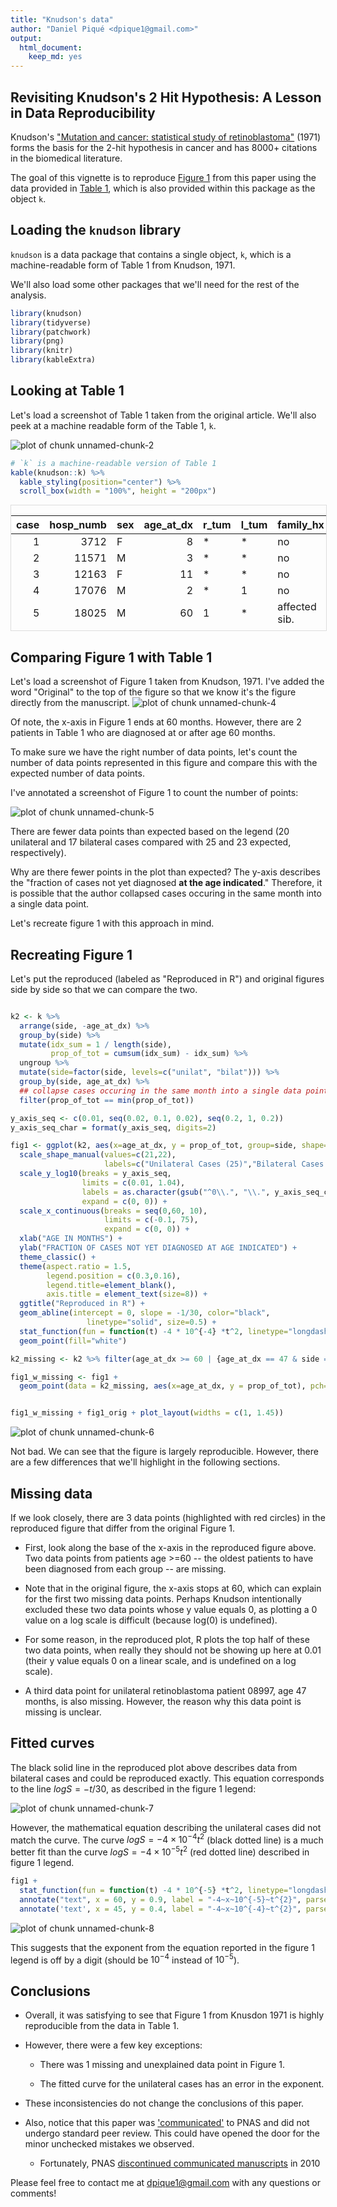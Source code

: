 ```yaml
---
title: "Knudson's data"
author: "Daniel Piqué <dpique1@gmail.com>"
output: 
  html_document:
    keep_md: yes
---
```


## Revisiting Knudson's 2 Hit Hypothesis: A Lesson in Data Reproducibility

Knudson's ["Mutation and cancer: statistical study of retinoblastoma"](https://www.ncbi.nlm.nih.gov/pmc/articles/PMC389051/) (1971) forms the basis for the 2-hit hypothesis in cancer and has 8000+ citations in the biomedical literature.

The goal of this vignette is to reproduce [Figure 1](https://www.ncbi.nlm.nih.gov/pmc/articles/PMC389051/?page=4) from this paper using the data provided in [Table 1](https://www.ncbi.nlm.nih.gov/pmc/articles/PMC389051/?page=2), which is also provided within this package as the object `k`. 


## Loading the `knudson` library

`knudson` is a data package that contains a single object, `k`, which is a machine-readable form of Table 1 from Knudson, 1971. 

We'll also load some other packages that we'll need for the rest of the analysis. 





``` r
library(knudson)
library(tidyverse)
library(patchwork)
library(png)
library(knitr)
library(kableExtra)
```

## Looking at Table 1

Let's load a screenshot of Table 1 taken from the original article. We'll also peek at a machine readable form of the Table 1, `k`.


![plot of chunk unnamed-chunk-2](figure/unnamed-chunk-2-1.png)


``` r
# `k` is a machine-readable version of Table 1 
kable(knudson::k) %>%
  kable_styling(position="center") %>%
  scroll_box(width = "100%", height = "200px")
```

<div style="border: 1px solid #ddd; padding: 0px; overflow-y: scroll; height:200px; overflow-x: scroll; width:100%; "><table class="table" style="margin-left: auto; margin-right: auto;">
 <thead>
  <tr>
   <th style="text-align:right;position: sticky; top:0; background-color: #FFFFFF;"> case </th>
   <th style="text-align:right;position: sticky; top:0; background-color: #FFFFFF;"> hosp_numb </th>
   <th style="text-align:left;position: sticky; top:0; background-color: #FFFFFF;"> sex </th>
   <th style="text-align:right;position: sticky; top:0; background-color: #FFFFFF;"> age_at_dx </th>
   <th style="text-align:left;position: sticky; top:0; background-color: #FFFFFF;"> r_tum </th>
   <th style="text-align:left;position: sticky; top:0; background-color: #FFFFFF;"> l_tum </th>
   <th style="text-align:left;position: sticky; top:0; background-color: #FFFFFF;"> family_hx </th>
   <th style="text-align:left;position: sticky; top:0; background-color: #FFFFFF;"> side </th>
  </tr>
 </thead>
<tbody>
  <tr>
   <td style="text-align:right;"> 1 </td>
   <td style="text-align:right;"> 3712 </td>
   <td style="text-align:left;"> F </td>
   <td style="text-align:right;"> 8 </td>
   <td style="text-align:left;"> * </td>
   <td style="text-align:left;"> * </td>
   <td style="text-align:left;"> no </td>
   <td style="text-align:left;"> bilat </td>
  </tr>
  <tr>
   <td style="text-align:right;"> 2 </td>
   <td style="text-align:right;"> 11571 </td>
   <td style="text-align:left;"> M </td>
   <td style="text-align:right;"> 3 </td>
   <td style="text-align:left;"> * </td>
   <td style="text-align:left;"> * </td>
   <td style="text-align:left;"> no </td>
   <td style="text-align:left;"> bilat </td>
  </tr>
  <tr>
   <td style="text-align:right;"> 3 </td>
   <td style="text-align:right;"> 12163 </td>
   <td style="text-align:left;"> F </td>
   <td style="text-align:right;"> 11 </td>
   <td style="text-align:left;"> * </td>
   <td style="text-align:left;"> * </td>
   <td style="text-align:left;"> no </td>
   <td style="text-align:left;"> bilat </td>
  </tr>
  <tr>
   <td style="text-align:right;"> 4 </td>
   <td style="text-align:right;"> 17076 </td>
   <td style="text-align:left;"> M </td>
   <td style="text-align:right;"> 2 </td>
   <td style="text-align:left;"> * </td>
   <td style="text-align:left;"> 1 </td>
   <td style="text-align:left;"> no </td>
   <td style="text-align:left;"> bilat </td>
  </tr>
  <tr>
   <td style="text-align:right;"> 5 </td>
   <td style="text-align:right;"> 18025 </td>
   <td style="text-align:left;"> M </td>
   <td style="text-align:right;"> 60 </td>
   <td style="text-align:left;"> 1 </td>
   <td style="text-align:left;"> * </td>
   <td style="text-align:left;"> affected sib. </td>
   <td style="text-align:left;"> bilat </td>
  </tr>
  <tr>
   <td style="text-align:right;"> 6 </td>
   <td style="text-align:right;"> 18237 </td>
   <td style="text-align:left;"> M </td>
   <td style="text-align:right;"> 22 </td>
   <td style="text-align:left;"> * </td>
   <td style="text-align:left;"> * </td>
   <td style="text-align:left;"> no </td>
   <td style="text-align:left;"> bilat </td>
  </tr>
  <tr>
   <td style="text-align:right;"> 7 </td>
   <td style="text-align:right;"> 20291 </td>
   <td style="text-align:left;"> F </td>
   <td style="text-align:right;"> 4 </td>
   <td style="text-align:left;"> 3 </td>
   <td style="text-align:left;"> * </td>
   <td style="text-align:left;"> no </td>
   <td style="text-align:left;"> bilat </td>
  </tr>
  <tr>
   <td style="text-align:right;"> 8 </td>
   <td style="text-align:right;"> 22699 </td>
   <td style="text-align:left;"> F </td>
   <td style="text-align:right;"> 18 </td>
   <td style="text-align:left;"> 2 </td>
   <td style="text-align:left;"> * </td>
   <td style="text-align:left;"> no </td>
   <td style="text-align:left;"> bilat </td>
  </tr>
  <tr>
   <td style="text-align:right;"> 9 </td>
   <td style="text-align:right;"> 24729 </td>
   <td style="text-align:left;"> F </td>
   <td style="text-align:right;"> 30 </td>
   <td style="text-align:left;"> * </td>
   <td style="text-align:left;"> * </td>
   <td style="text-align:left;"> no </td>
   <td style="text-align:left;"> bilat </td>
  </tr>
  <tr>
   <td style="text-align:right;"> 10 </td>
   <td style="text-align:right;"> 30464 </td>
   <td style="text-align:left;"> M </td>
   <td style="text-align:right;"> 3 </td>
   <td style="text-align:left;"> 2 </td>
   <td style="text-align:left;"> * </td>
   <td style="text-align:left;"> no </td>
   <td style="text-align:left;"> bilat </td>
  </tr>
  <tr>
   <td style="text-align:right;"> 11 </td>
   <td style="text-align:right;"> 30470 </td>
   <td style="text-align:left;"> F </td>
   <td style="text-align:right;"> 6 </td>
   <td style="text-align:left;"> * </td>
   <td style="text-align:left;"> 1 </td>
   <td style="text-align:left;"> no </td>
   <td style="text-align:left;"> bilat </td>
  </tr>
  <tr>
   <td style="text-align:right;"> 12 </td>
   <td style="text-align:right;"> 37837 </td>
   <td style="text-align:left;"> M </td>
   <td style="text-align:right;"> 7 </td>
   <td style="text-align:left;"> * </td>
   <td style="text-align:left;"> 2 </td>
   <td style="text-align:left;"> affected sib. </td>
   <td style="text-align:left;"> bilat </td>
  </tr>
  <tr>
   <td style="text-align:right;"> 13 </td>
   <td style="text-align:right;"> 41134 </td>
   <td style="text-align:left;"> M </td>
   <td style="text-align:right;"> 9 </td>
   <td style="text-align:left;"> 3 </td>
   <td style="text-align:left;"> * </td>
   <td style="text-align:left;"> no </td>
   <td style="text-align:left;"> bilat </td>
  </tr>
  <tr>
   <td style="text-align:right;"> 14 </td>
   <td style="text-align:right;"> 43391 </td>
   <td style="text-align:left;"> F </td>
   <td style="text-align:right;"> 4 </td>
   <td style="text-align:left;"> 5 </td>
   <td style="text-align:left;"> * </td>
   <td style="text-align:left;"> no </td>
   <td style="text-align:left;"> bilat </td>
  </tr>
  <tr>
   <td style="text-align:right;"> 15 </td>
   <td style="text-align:right;"> 44176 </td>
   <td style="text-align:left;"> F </td>
   <td style="text-align:right;"> 13 </td>
   <td style="text-align:left;"> * </td>
   <td style="text-align:left;"> * </td>
   <td style="text-align:left;"> no </td>
   <td style="text-align:left;"> bilat </td>
  </tr>
  <tr>
   <td style="text-align:right;"> 16 </td>
   <td style="text-align:right;"> 44649 </td>
   <td style="text-align:left;"> M </td>
   <td style="text-align:right;"> 18 </td>
   <td style="text-align:left;"> * </td>
   <td style="text-align:left;"> 4 </td>
   <td style="text-align:left;"> no </td>
   <td style="text-align:left;"> bilat </td>
  </tr>
  <tr>
   <td style="text-align:right;"> 17 </td>
   <td style="text-align:right;"> 46860 </td>
   <td style="text-align:left;"> F </td>
   <td style="text-align:right;"> 24 </td>
   <td style="text-align:left;"> * </td>
   <td style="text-align:left;"> * </td>
   <td style="text-align:left;"> no </td>
   <td style="text-align:left;"> bilat </td>
  </tr>
  <tr>
   <td style="text-align:right;"> 18 </td>
   <td style="text-align:right;"> 59704 </td>
   <td style="text-align:left;"> F </td>
   <td style="text-align:right;"> 44 </td>
   <td style="text-align:left;"> 1 </td>
   <td style="text-align:left;"> * </td>
   <td style="text-align:left;"> no </td>
   <td style="text-align:left;"> bilat </td>
  </tr>
  <tr>
   <td style="text-align:right;"> 19 </td>
   <td style="text-align:right;"> 67024 </td>
   <td style="text-align:left;"> F </td>
   <td style="text-align:right;"> 5 </td>
   <td style="text-align:left;"> * </td>
   <td style="text-align:left;"> * </td>
   <td style="text-align:left;"> no </td>
   <td style="text-align:left;"> bilat </td>
  </tr>
  <tr>
   <td style="text-align:right;"> 20 </td>
   <td style="text-align:right;"> 68422 </td>
   <td style="text-align:left;"> M </td>
   <td style="text-align:right;"> 12 </td>
   <td style="text-align:left;"> * </td>
   <td style="text-align:left;"> 1 </td>
   <td style="text-align:left;"> no </td>
   <td style="text-align:left;"> bilat </td>
  </tr>
  <tr>
   <td style="text-align:right;"> 21 </td>
   <td style="text-align:right;"> 69224 </td>
   <td style="text-align:left;"> M </td>
   <td style="text-align:right;"> 3 </td>
   <td style="text-align:left;"> * </td>
   <td style="text-align:left;"> * </td>
   <td style="text-align:left;"> no </td>
   <td style="text-align:left;"> bilat </td>
  </tr>
  <tr>
   <td style="text-align:right;"> 22 </td>
   <td style="text-align:right;"> 72656 </td>
   <td style="text-align:left;"> M </td>
   <td style="text-align:right;"> 12 </td>
   <td style="text-align:left;"> * </td>
   <td style="text-align:left;"> 1 </td>
   <td style="text-align:left;"> no </td>
   <td style="text-align:left;"> bilat </td>
  </tr>
  <tr>
   <td style="text-align:right;"> 23 </td>
   <td style="text-align:right;"> 74616 </td>
   <td style="text-align:left;"> M </td>
   <td style="text-align:right;"> 15 </td>
   <td style="text-align:left;"> 1 </td>
   <td style="text-align:left;"> * </td>
   <td style="text-align:left;"> father and paternal uncle </td>
   <td style="text-align:left;"> bilat </td>
  </tr>
  <tr>
   <td style="text-align:right;"> 24 </td>
   <td style="text-align:right;"> 198 </td>
   <td style="text-align:left;"> F </td>
   <td style="text-align:right;"> 48 </td>
   <td style="text-align:left;"> * </td>
   <td style="text-align:left;"> * </td>
   <td style="text-align:left;"> no </td>
   <td style="text-align:left;"> unilat </td>
  </tr>
  <tr>
   <td style="text-align:right;"> 25 </td>
   <td style="text-align:right;"> 3705 </td>
   <td style="text-align:left;"> M </td>
   <td style="text-align:right;"> 22 </td>
   <td style="text-align:left;"> * </td>
   <td style="text-align:left;"> * </td>
   <td style="text-align:left;"> no </td>
   <td style="text-align:left;"> unilat </td>
  </tr>
  <tr>
   <td style="text-align:right;"> 26 </td>
   <td style="text-align:right;"> 6600 </td>
   <td style="text-align:left;"> M </td>
   <td style="text-align:right;"> 33 </td>
   <td style="text-align:left;"> * </td>
   <td style="text-align:left;"> * </td>
   <td style="text-align:left;"> no </td>
   <td style="text-align:left;"> unilat </td>
  </tr>
  <tr>
   <td style="text-align:right;"> 27 </td>
   <td style="text-align:right;"> 8847 </td>
   <td style="text-align:left;"> M </td>
   <td style="text-align:right;"> 38 </td>
   <td style="text-align:left;"> * </td>
   <td style="text-align:left;"> * </td>
   <td style="text-align:left;"> no </td>
   <td style="text-align:left;"> unilat </td>
  </tr>
  <tr>
   <td style="text-align:right;"> 28 </td>
   <td style="text-align:right;"> 8997 </td>
   <td style="text-align:left;"> F </td>
   <td style="text-align:right;"> 47 </td>
   <td style="text-align:left;"> * </td>
   <td style="text-align:left;"> * </td>
   <td style="text-align:left;"> no </td>
   <td style="text-align:left;"> unilat </td>
  </tr>
  <tr>
   <td style="text-align:right;"> 29 </td>
   <td style="text-align:right;"> 19118 </td>
   <td style="text-align:left;"> M </td>
   <td style="text-align:right;"> 50 </td>
   <td style="text-align:left;"> * </td>
   <td style="text-align:left;"> * </td>
   <td style="text-align:left;"> no </td>
   <td style="text-align:left;"> unilat </td>
  </tr>
  <tr>
   <td style="text-align:right;"> 30 </td>
   <td style="text-align:right;"> 24986 </td>
   <td style="text-align:left;"> M </td>
   <td style="text-align:right;"> 32 </td>
   <td style="text-align:left;"> * </td>
   <td style="text-align:left;"> * </td>
   <td style="text-align:left;"> no </td>
   <td style="text-align:left;"> unilat </td>
  </tr>
  <tr>
   <td style="text-align:right;"> 31 </td>
   <td style="text-align:right;"> 26961 </td>
   <td style="text-align:left;"> M </td>
   <td style="text-align:right;"> 28 </td>
   <td style="text-align:left;"> * </td>
   <td style="text-align:left;"> * </td>
   <td style="text-align:left;"> no </td>
   <td style="text-align:left;"> unilat </td>
  </tr>
  <tr>
   <td style="text-align:right;"> 32 </td>
   <td style="text-align:right;"> 33131 </td>
   <td style="text-align:left;"> F </td>
   <td style="text-align:right;"> 31 </td>
   <td style="text-align:left;"> * </td>
   <td style="text-align:left;"> * </td>
   <td style="text-align:left;"> no </td>
   <td style="text-align:left;"> unilat </td>
  </tr>
  <tr>
   <td style="text-align:right;"> 33 </td>
   <td style="text-align:right;"> 36322 </td>
   <td style="text-align:left;"> F </td>
   <td style="text-align:right;"> 29 </td>
   <td style="text-align:left;"> * </td>
   <td style="text-align:left;"> * </td>
   <td style="text-align:left;"> no </td>
   <td style="text-align:left;"> unilat </td>
  </tr>
  <tr>
   <td style="text-align:right;"> 34 </td>
   <td style="text-align:right;"> 40061 </td>
   <td style="text-align:left;"> F </td>
   <td style="text-align:right;"> 21 </td>
   <td style="text-align:left;"> * </td>
   <td style="text-align:left;"> * </td>
   <td style="text-align:left;"> no </td>
   <td style="text-align:left;"> unilat </td>
  </tr>
  <tr>
   <td style="text-align:right;"> 35 </td>
   <td style="text-align:right;"> 40306 </td>
   <td style="text-align:left;"> M </td>
   <td style="text-align:right;"> 46 </td>
   <td style="text-align:left;"> * </td>
   <td style="text-align:left;"> * </td>
   <td style="text-align:left;"> no </td>
   <td style="text-align:left;"> unilat </td>
  </tr>
  <tr>
   <td style="text-align:right;"> 36 </td>
   <td style="text-align:right;"> 41628 </td>
   <td style="text-align:left;"> F </td>
   <td style="text-align:right;"> 36 </td>
   <td style="text-align:left;"> * </td>
   <td style="text-align:left;"> * </td>
   <td style="text-align:left;"> no </td>
   <td style="text-align:left;"> unilat </td>
  </tr>
  <tr>
   <td style="text-align:right;"> 37 </td>
   <td style="text-align:right;"> 45583 </td>
   <td style="text-align:left;"> F </td>
   <td style="text-align:right;"> 73 </td>
   <td style="text-align:left;"> * </td>
   <td style="text-align:left;"> * </td>
   <td style="text-align:left;"> no </td>
   <td style="text-align:left;"> unilat </td>
  </tr>
  <tr>
   <td style="text-align:right;"> 38 </td>
   <td style="text-align:right;"> 46371 </td>
   <td style="text-align:left;"> M </td>
   <td style="text-align:right;"> 29 </td>
   <td style="text-align:left;"> * </td>
   <td style="text-align:left;"> * </td>
   <td style="text-align:left;"> no </td>
   <td style="text-align:left;"> unilat </td>
  </tr>
  <tr>
   <td style="text-align:right;"> 39 </td>
   <td style="text-align:right;"> 47070 </td>
   <td style="text-align:left;"> F </td>
   <td style="text-align:right;"> 15 </td>
   <td style="text-align:left;"> * </td>
   <td style="text-align:left;"> * </td>
   <td style="text-align:left;"> no </td>
   <td style="text-align:left;"> unilat </td>
  </tr>
  <tr>
   <td style="text-align:right;"> 40 </td>
   <td style="text-align:right;"> 52892 </td>
   <td style="text-align:left;"> M </td>
   <td style="text-align:right;"> 52 </td>
   <td style="text-align:left;"> * </td>
   <td style="text-align:left;"> * </td>
   <td style="text-align:left;"> no </td>
   <td style="text-align:left;"> unilat </td>
  </tr>
  <tr>
   <td style="text-align:right;"> 41 </td>
   <td style="text-align:right;"> 54321 </td>
   <td style="text-align:left;"> M </td>
   <td style="text-align:right;"> 24 </td>
   <td style="text-align:left;"> * </td>
   <td style="text-align:left;"> * </td>
   <td style="text-align:left;"> no </td>
   <td style="text-align:left;"> unilat </td>
  </tr>
  <tr>
   <td style="text-align:right;"> 42 </td>
   <td style="text-align:right;"> 61533 </td>
   <td style="text-align:left;"> M </td>
   <td style="text-align:right;"> 8 </td>
   <td style="text-align:left;"> * </td>
   <td style="text-align:left;"> * </td>
   <td style="text-align:left;"> no </td>
   <td style="text-align:left;"> unilat </td>
  </tr>
  <tr>
   <td style="text-align:right;"> 43 </td>
   <td style="text-align:right;"> 64465 </td>
   <td style="text-align:left;"> F </td>
   <td style="text-align:right;"> 19 </td>
   <td style="text-align:left;"> * </td>
   <td style="text-align:left;"> * </td>
   <td style="text-align:left;"> no </td>
   <td style="text-align:left;"> unilat </td>
  </tr>
  <tr>
   <td style="text-align:right;"> 44 </td>
   <td style="text-align:right;"> 64622 </td>
   <td style="text-align:left;"> M </td>
   <td style="text-align:right;"> 36 </td>
   <td style="text-align:left;"> * </td>
   <td style="text-align:left;"> * </td>
   <td style="text-align:left;"> no </td>
   <td style="text-align:left;"> unilat </td>
  </tr>
  <tr>
   <td style="text-align:right;"> 45 </td>
   <td style="text-align:right;"> 68543 </td>
   <td style="text-align:left;"> F </td>
   <td style="text-align:right;"> 34 </td>
   <td style="text-align:left;"> * </td>
   <td style="text-align:left;"> * </td>
   <td style="text-align:left;"> no </td>
   <td style="text-align:left;"> unilat </td>
  </tr>
  <tr>
   <td style="text-align:right;"> 46 </td>
   <td style="text-align:right;"> 69502 </td>
   <td style="text-align:left;"> F </td>
   <td style="text-align:right;"> 27 </td>
   <td style="text-align:left;"> * </td>
   <td style="text-align:left;"> * </td>
   <td style="text-align:left;"> no </td>
   <td style="text-align:left;"> unilat </td>
  </tr>
  <tr>
   <td style="text-align:right;"> 47 </td>
   <td style="text-align:right;"> 74498 </td>
   <td style="text-align:left;"> M </td>
   <td style="text-align:right;"> 10 </td>
   <td style="text-align:left;"> * </td>
   <td style="text-align:left;"> * </td>
   <td style="text-align:left;"> no </td>
   <td style="text-align:left;"> unilat </td>
  </tr>
  <tr>
   <td style="text-align:right;"> 48 </td>
   <td style="text-align:right;"> 76092 </td>
   <td style="text-align:left;"> F </td>
   <td style="text-align:right;"> 8 </td>
   <td style="text-align:left;"> * </td>
   <td style="text-align:left;"> * </td>
   <td style="text-align:left;"> no </td>
   <td style="text-align:left;"> unilat </td>
  </tr>
</tbody>
</table></div>



## Comparing Figure 1 with Table 1

Let's load a screenshot of Figure 1 taken from Knudson, 1971. I've added the word "Original" to the top of the figure so that we know it's the figure directly from the manuscript.
![plot of chunk unnamed-chunk-4](figure/unnamed-chunk-4-1.png)

Of note, the x-axis in Figure 1 ends at 60 months. However, there are 2 patients in Table 1 who are diagnosed at or after age 60 months. 

To make sure we have the right number of data points, let's count the number of data points represented in this figure and compare this with the expected number of data points. 

I've annotated a screenshot of Figure 1 to count the number of points: 

![plot of chunk unnamed-chunk-5](figure/unnamed-chunk-5-1.png)

There are fewer data points than expected based on the legend (20 unilateral and 17 bilateral cases compared with 25 and 23 expected, respectively).

Why are there fewer points in the plot than expected? The y-axis describes the "fraction of cases not yet diagnosed **at the age indicated**." Therefore, it is possible that the author collapsed cases occuring in the same month into a single data point. 

Let's recreate figure 1 with this approach in mind.


## Recreating Figure 1

Let's put the reproduced (labeled as "Reproduced in R") and original figures side by side so that we can compare the two.


``` r

k2 <- k %>%
  arrange(side, -age_at_dx) %>%
  group_by(side) %>%
  mutate(idx_sum = 1 / length(side), 
         prop_of_tot = cumsum(idx_sum) - idx_sum) %>%
  ungroup %>%
  mutate(side=factor(side, levels=c("unilat", "bilat"))) %>%
  group_by(side, age_at_dx) %>%
  ## collapse cases occuring in the same month into a single data point
  filter(prop_of_tot == min(prop_of_tot)) 

y_axis_seq <- c(0.01, seq(0.02, 0.1, 0.02), seq(0.2, 1, 0.2))
y_axis_seq_char = format(y_axis_seq, digits=2)

fig1 <- ggplot(k2, aes(x=age_at_dx, y = prop_of_tot, group=side, shape=side)) +
  scale_shape_manual(values=c(21,22), 
                     labels=c("Unilateral Cases (25)","Bilateral Cases (23)")) + 
  scale_y_log10(breaks = y_axis_seq, 
                limits = c(0.01, 1.04), 
                labels = as.character(gsub("^0\\.", "\\.", y_axis_seq_char)),
                expand = c(0, 0)) +
  scale_x_continuous(breaks = seq(0,60, 10), 
                     limits = c(-0.1, 75), 
                     expand = c(0, 0)) +
  xlab("AGE IN MONTHS") + 
  ylab("FRACTION OF CASES NOT YET DIAGNOSED AT AGE INDICATED") +
  theme_classic() + 
  theme(aspect.ratio = 1.5, 
        legend.position = c(0.3,0.16), 
        legend.title=element_blank(),
        axis.title = element_text(size=8)) +
  ggtitle("Reproduced in R") + 
  geom_abline(intercept = 0, slope = -1/30, color="black", 
                 linetype="solid", size=0.5) + 
  stat_function(fun = function(t) -4 * 10^{-4} *t^2, linetype="longdash", color="black") +
  geom_point(fill="white")

k2_missing <- k2 %>% filter(age_at_dx >= 60 | {age_at_dx == 47 & side == "unilat"})

fig1_w_missing <- fig1 + 
  geom_point(data = k2_missing, aes(x=age_at_dx, y = prop_of_tot), pch=21, fill=NA, color = "red", size=4.5)


fig1_w_missing + fig1_orig + plot_layout(widths = c(1, 1.45))
```

![plot of chunk unnamed-chunk-6](figure/unnamed-chunk-6-1.png)

Not bad. We can see that the figure is largely reproducible. However, there are a few differences that we'll highlight in the following sections.

## Missing data

If we look closely, there are 3 data points (highlighted with red circles) in the reproduced figure that differ from the original Figure 1. 

  - First, look along the base of the x-axis in the reproduced figure above. Two data points from patients age >=60 -- the oldest patients to have been diagnosed from each group -- are missing. 
  
  - Note that in the original figure, the x-axis stops at 60, which can explain for the first two missing data points. Perhaps Knudson intentionally excluded these two data points whose y value equals 0, as plotting a 0 value on a log scale is difficult (because log(0) is undefined). 
  
  - For some reason, in the reproduced plot, R plots the top half of these two data points, when really they should not be showing up here at 0.01 (their y value equals 0 on a linear scale, and is undefined on a log scale).

  - A third data point for unilateral retinoblastoma patient 08997, age 47 months, is also missing. However, the reason why this data point is missing is unclear.


## Fitted curves

The black solid line in the reproduced plot above describes data from bilateral cases and could be reproduced exactly. This equation corresponds to the line $logS = -t/30$, as described in the figure 1 legend:


![plot of chunk unnamed-chunk-7](figure/unnamed-chunk-7-1.png)

However, the mathematical equation describing the unilateral cases did not match the curve. The curve $logS = -4 \times 10^{-4}t^2$ (black dotted line) is a much better fit than the curve $logS = -4 \times 10^{-5}t^2$ (red dotted line) described in figure 1 legend.


``` r
fig1 + 
  stat_function(fun = function(t) -4 * 10^{-5} *t^2, linetype="longdash", color="red") +
  annotate("text", x = 60, y = 0.9, label = "-4~x~10^{-5}~t^{2}", parse = TRUE, color="red") + 
  annotate('text', x = 45, y = 0.4, label = "-4~x~10^{-4}~t^{2}", parse = TRUE)
```

![plot of chunk unnamed-chunk-8](figure/unnamed-chunk-8-1.png)

This suggests that the exponent from the equation reported in the figure 1 legend is off by a digit (should be $10^{-4}$ instead of $10^{-5}$).

## Conclusions

- Overall, it was satisfying to see that Figure 1 from Knusdon 1971 is highly reproducible from the data in Table 1.

- However, there were a few key exceptions:  

    - There was 1 missing and unexplained data point in Figure 1.

    - The fitted curve for the unilateral cases has an error in the exponent.

- These inconsistencies do not change the conclusions of this paper.

- Also, notice that this paper was ['communicated'](https://www.pnas.org/content/106/37/15518) to PNAS and did not undergo standard peer review. This could have opened the door for the minor unchecked mistakes we observed.

    - Fortunately, PNAS [discontinued communicated manuscripts](https://www.pnas.org/content/106/37/15518) in 2010

Please feel free to contact me at dpique1@gmail.com with any questions or comments! 
